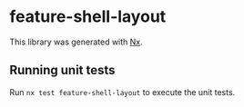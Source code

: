 # feature-shell-layout

This library was generated with [Nx](https://nx.dev).

## Running unit tests

Run `nx test feature-shell-layout` to execute the unit tests.
